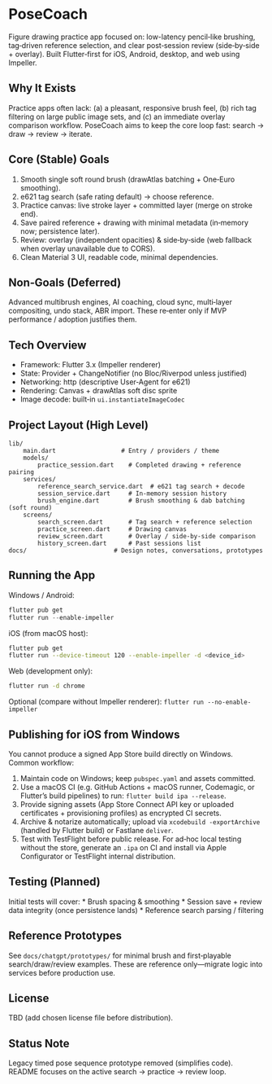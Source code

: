 PoseCoach
=========

Figure drawing practice app focused on: low-latency pencil‑like brushing, tag‑driven reference selection, and clear post‑session review (side‑by‑side + overlay). Built Flutter‑first for iOS, Android, desktop, and web using Impeller.

Why It Exists
-------------
Practice apps often lack: (a) a pleasant, responsive brush feel, (b) rich tag filtering on large public image sets, and (c) an immediate overlay comparison workflow. PoseCoach aims to keep the core loop fast: search → draw → review → iterate.

Core (Stable) Goals
-------------------
1. Smooth single soft round brush (drawAtlas batching + One‑Euro smoothing).
2. e621 tag search (safe rating default) → choose reference.
3. Practice canvas: live stroke layer + committed layer (merge on stroke end).
4. Save paired reference + drawing with minimal metadata (in‑memory now; persistence later).
5. Review: overlay (independent opacities) & side‑by‑side (web fallback when overlay unavailable due to CORS).
6. Clean Material 3 UI, readable code, minimal dependencies.

Non‑Goals (Deferred)
--------------------
Advanced multibrush engines, AI coaching, cloud sync, multi‑layer compositing, undo stack, ABR import. These re‑enter only if MVP performance / adoption justifies them.

Tech Overview
-------------
- Framework: Flutter 3.x (Impeller renderer)
- State: Provider + ChangeNotifier (no Bloc/Riverpod unless justified)
- Networking: http (descriptive User‑Agent for e621)
- Rendering: Canvas + drawAtlas soft disc sprite
- Image decode: built‑in `ui.instantiateImageCodec`

Project Layout (High Level)
---------------------------
```
lib/
	main.dart                  # Entry / providers / theme
	models/
		practice_session.dart    # Completed drawing + reference pairing
	services/
		reference_search_service.dart  # e621 tag search + decode
		session_service.dart     # In-memory session history
		brush_engine.dart        # Brush smoothing & dab batching (soft round)
	screens/
		search_screen.dart       # Tag search + reference selection
		practice_screen.dart     # Drawing canvas
		review_screen.dart       # Overlay / side-by-side comparison
		history_screen.dart      # Past sessions list
docs/                        # Design notes, conversations, prototypes
```

Running the App
---------------
Windows / Android:
```powershell
flutter pub get
flutter run --enable-impeller
```
iOS (from macOS host):
```bash
flutter pub get
flutter run --device-timeout 120 --enable-impeller -d <device_id>
```
Web (development only):
```bash
flutter run -d chrome
```
Optional (compare without Impeller renderer): `flutter run --no-enable-impeller`

Publishing for iOS from Windows
-------------------------------
You cannot produce a signed App Store build directly on Windows. Common workflow:
1. Maintain code on Windows; keep `pubspec.yaml` and assets committed.
2. Use a macOS CI (e.g. GitHub Actions + macOS runner, Codemagic, or Flutter’s build pipelines) to run: `flutter build ipa --release`.
3. Provide signing assets (App Store Connect API key or uploaded certificates + provisioning profiles) as encrypted CI secrets.
4. Archive & notarize automatically; upload via `xcodebuild -exportArchive` (handled by Flutter build) or Fastlane `deliver`.
5. Test with TestFlight before public release.
For ad‑hoc local testing without the store, generate an `.ipa` on CI and install via Apple Configurator or TestFlight internal distribution.

Testing (Planned)
-----------------
Initial tests will cover:
	* Brush spacing & smoothing
	* Session save + review data integrity (once persistence lands)
	* Reference search parsing / filtering

Reference Prototypes
--------------------
See `docs/chatgpt/prototypes/` for minimal brush and first‑playable search/draw/review examples. These are reference only—migrate logic into services before production use.

License
-------
TBD (add chosen license file before distribution).

Status Note
-----------
Legacy timed pose sequence prototype removed (simplifies code). README focuses on the active search → practice → review loop.
